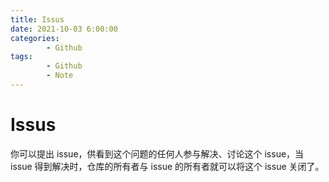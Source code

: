 ```yaml
---
title: Issus
date: 2021-10-03 6:00:00
categories:
        - Github
tags:
        - Github
        - Note
---
```


# Issus

你可以提出 issue，供看到这个问题的任何人参与解决、讨论这个 issue，当 issue 得到解决时，仓库的所有者与 issue 的所有者就可以将这个 issue 关闭了。
